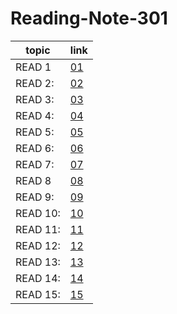 # Reading-Note-301


 topic | link  |
| ------------- | ------------- |
| READ 1 |  [01](https://reham-omar.github.io/Reading-Note-301/read1)  |
| READ 2: | [02](https://reham-omar.github.io/Reading-Note-301/read2)  |
| READ 3: | [03](https://reham-omar.github.io/Reading-Note-301/read3)  |
| READ 4: | [04](https://reham-omar.github.io/Reading-Note-301/read4)  |
| READ 5: | [05](https://reham-omar.github.io/Reading-Note-301/read5) |
| READ 6: |[06 ](https://reham-omar.github.io/Reading-Note-301/read6)  |
| READ 7: | [07](https://reham-omar.github.io/Reading-Note-301/read7)  |
| READ 8 |  [08](https://reham-omar.github.io/Reading-Note-301/read8)  |
| READ 9: | [09](https://reham-omar.github.io/Reading-Note-301/read9)  |
| READ 10: | [10](https://reham-omar.github.io/Reading-Note-301/read10)  |
| READ 11: | [11](https://reham-omar.github.io/Reading-Note-301/read11)  |
| READ 12: |[12](https://reham-omar.github.io/Reading-Note-301/read12) |
| READ 13: |[13](https://reham-omar.github.io/Reading-Note-301/read13)  |
| READ 14: |[14]()  |
| READ 15: | [15]()  |




